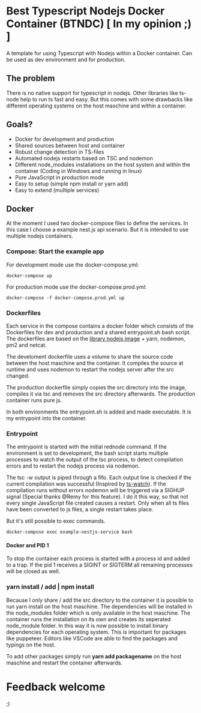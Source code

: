 # Best Typescript Nodejs Docker Container (BTNDC) [ In my opinion ;) ]
A template for using Typescript with Nodejs within a Docker container. Can be used as dev environment and for production.

## The problem
There is no native support for typescript in nodejs. Other libraries like ts-node help to run ts fast and easy. But this comes with some drawbacks like different operating systems on the host maschine and within a container.   

## Goals?
* Docker for development and production
* Shared sources between host and container
* Robust change detection in TS-files
* Automated nodejs restarts based on TSC and nodemon
* Different node_modules installations on the host system and within the container (Coding in Windows and running in linux)
* Pure JavaScript in production mode
* Easy to setup (simple npm install or yarn add)
* Easy to extend (multiple services)

## Docker
At the moment I used two docker-compose files to define the services. In this case I choose a example nest.js api scenario. But it is intended to use multiple nodejs containers.


### Compose: Start the example app
For development mode use the docker-compose.yml:
```
docker-compose up
```
For production mode use the docker-compose.prod.yml:
```
docker-compose -f docker-compose.prod.yml up
```

### Dockerfiles
Each service in the compose contains a docker folder which consists of the Dockerfiles for dev and production and a shared entrypoint.sh bash script. The dockerfiles are based on the  [library nodejs image](https://hub.docker.com/_/node/) + yarn, nodemon, pm2 and netcat. 

The develoment dockerfile uses a volume to share the source code between the host maschine and the container. It compiles the source at runtime and uses nodemon to restart the nodejs server after the src changed.

The production dockerfile simply copies the src directory into the image, compiles it via tsc and removes the src directory afterwards. The production container runs pure js.

In both environments the entrypoint.sh is added and made executable. It is my entrypoint into the container. 

### Entrypoint
The entrypoint is started with the initial rednode command. If the environment is set to development, the bash script starts multiple processes to watch the output of the tsc process, to detect compilation errors and to restart the nodejs process via nodemon.

The tsc -w output is piped through a fifo. Each output line is checked if the current compilation was successful (Inspired by [ts-watch](https://github.com/gilamran/tsc-watch)). If the compilation runs without errors nodemon will be triggered via a SIGHUP signal (Special thanks @Remy for this feature). I do it this way, so that not every single JavaScript file created causes a restart. 
Only when all ts files have been converted to js files, a single restart takes place.

But it's still possible to exec commands.
```
docker-compose exec example-nestjs-service bash
```
#### Docker and PID 1
To stop the container each process is started with a process id and added to a trap. If the pid 1 receives a SIGINT or SIGTERM all remaining processes will be closed as well.

### yarn install / add | npm install
Because I only share / add the src directory to the container it is possible to run yarn install on the host maschine. The dependencies will be installed in the node_modules folder which is only available in the host maschine. The container runs the installation on its own and creates its seperated node_module folder. In this way it is now possible to install binary dependencies for each operating system. This is important for packages like puppeteer. Editors like VSCode are able to find the packages and typings on the host.

To add other packages simply run __yarn add packagename__ on the host maschine and restart the container afterwards. 

# Feedback welcome
;)

 










